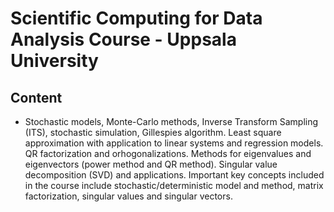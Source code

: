 # Scientific Computing for Data Analysis Course - Uppsala University

## Content
- Stochastic models, Monte-Carlo methods, Inverse Transform Sampling (ITS), stochastic simulation, Gillespies algorithm. Least square approximation with application to linear systems and regression models. QR factorization and orhogonalizations. Methods for eigenvalues and eigenvectors (power method and QR method). Singular value decomposition (SVD) and applications. Important key concepts included in the course include stochastic/deterministic model and method, matrix factorization, singular values and singular vectors.
